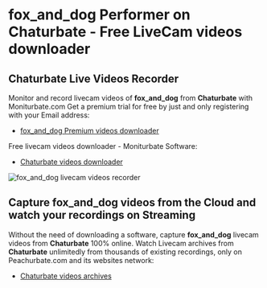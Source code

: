 # fox_and_dog Performer on Chaturbate - Free LiveCam videos downloader

## Chaturbate Live Videos Recorder

Monitor and record livecam videos of **fox_and_dog** from **Chaturbate** with Moniturbate.com
Get a premium trial for free by just and only registering with your Email address:
* [fox_and_dog Premium videos downloader](https://moniturbate.com/request-demo-licence-key.html)

Free livecam videos downloader - Moniturbate Software:
* [Chaturbate videos downloader](https://moniturbate.com/moniturbate-download-software.html)

![fox_and_dog livecam videos recorder](https://peachurnet.com/templates/moniturbate-software.png)


## Capture fox_and_dog videos from the Cloud and watch your recordings on Streaming

Without the need of downloading a software, capture **fox_and_dog** livecam videos from **Chaturbate** 100% online.
Watch Livecam archives from **Chaturbate** unlimitedly from thousands of existing recordings, only on Peachurbate.com and its websites network:
* [Chaturbate videos archives](https://peachurnet.com/)